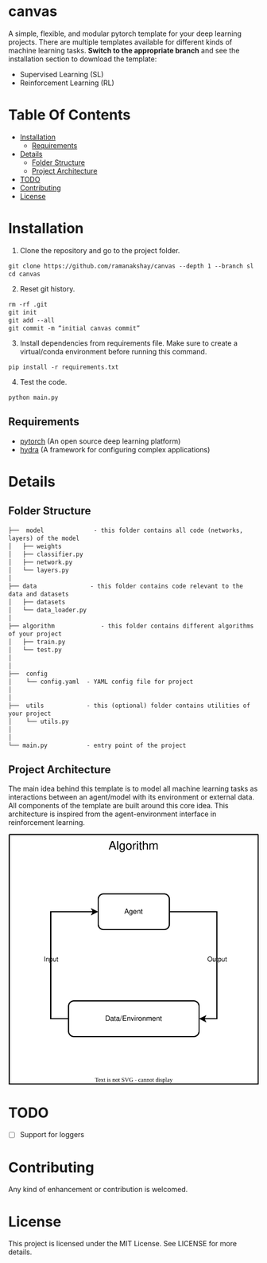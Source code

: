 # canvas

A simple, flexible, and modular pytorch template for your deep learning projects. There are multiple templates available for different kinds of machine learning tasks. **Switch to the appropriate branch** and see the installation section to download the template:

- Supervised Learning (SL)
- Reinforcement Learning (RL)

# Table Of Contents

-  [Installation](#installation)
    - [Requirements](#requirements)
-  [Details](#details)
    -  [Folder Structure](#folder-structure)
    -  [Project Architecture](#project-architecture)
 -  [TODO](#todo)
 -  [Contributing](#contributing)
 -  [License](#license)

# Installation

1.  Clone the repository and go to the project folder.
```
git clone https://github.com/ramanakshay/canvas --depth 1 --branch sl
cd canvas
```

2. Reset git history.
```
rm -rf .git
git init
git add --all
git commit -m “initial canvas commit”
```

3. Install dependencies from requirements file. Make sure to create a virtual/conda environment before running this command.
```
pip install -r requirements.txt
```

4. Test the code.
```
python main.py
```

## Requirements
- [pytorch](https://pytorch.org/) (An open source deep learning platform)
- [hydra](https://hydra.cc/) (A framework for configuring complex applications)


# Details

## Folder Structure
```
├──  model              - this folder contains all code (networks, layers) of the model
│   ├── weights
│   ├── classifier.py
│   ├── network.py
│   └── layers.py
│
├── data               - this folder contains code relevant to the data and datasets
│   ├── datasets
│   └── data_loader.py
│
├── algorithm             - this folder contains different algorithms of your project
│   ├── train.py
│   └── test.py
│
│
├──  config
│    └── config.yaml  - YAML config file for project
│
│
├──  utils            - this (optional) folder contains utilities of your project
│    └── utils.py
│
│
└── main.py           - entry point of the project

```

## Project Architecture

The main idea behind this template is to model all machine learning tasks as interactions between an agent/model with its environment or external data. All components of the template are built around this core idea. This architecture is inspired from the agent-environment interface in reinforcement learning.

<div align="center">

<img align="center" src="assets/images/architecture.svg">

</div>

# TODO

- [ ] Support for loggers


# Contributing
Any kind of enhancement or contribution is welcomed.


# License

This project is licensed under the MIT License. See LICENSE for more details.
